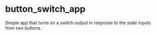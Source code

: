button_switch_app
=================

Simple app that turns on a switch output in response to the state inputs from two buttons.

